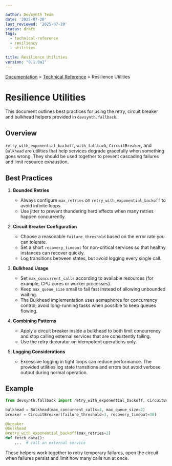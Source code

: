 ```yaml
---

author: DevSynth Team
date: '2025-07-20'
last_reviewed: '2025-07-20'
status: draft
tags:
  - technical-reference
  - resiliency
  - utilities

title: Resilience Utilities
version: "0.1.0a1"
---
```

<div class="breadcrumbs">
<a href="../index.md">Documentation</a> &gt; <a href="index.md">Technical Reference</a> &gt; Resilience Utilities
</div>

# Resilience Utilities

This document outlines best practices for using the retry, circuit breaker and
bulkhead helpers provided in `devsynth.fallback`.

## Overview

`retry_with_exponential_backoff`, `with_fallback`, `CircuitBreaker`, and
`Bulkhead` are utilities that help services degrade gracefully when something
goes wrong. They should be used together to prevent cascading failures and limit
resource exhaustion.

## Best Practices

1. **Bounded Retries**
   - Always configure `max_retries` on `retry_with_exponential_backoff` to avoid
     infinite loops.
   - Use jitter to prevent thundering herd effects when many retries happen
     concurrently.

2. **Circuit Breaker Configuration**
   - Choose a reasonable `failure_threshold` based on the error rate you can
     tolerate.
   - Set a short `recovery_timeout` for non-critical services so that healthy
     instances can recover quickly.
   - Log transitions between states, but avoid logging every single call.

3. **Bulkhead Usage**
   - Set `max_concurrent_calls` according to available resources (for example,
     CPU cores or worker processes).
   - Keep `max_queue_size` small to fail fast instead of allowing unbounded
     waiting.
   - The Bulkhead implementation uses semaphores for concurrency control;
     avoid long-running tasks when possible to keep queues flowing.

4. **Combining Patterns**
   - Apply a circuit breaker inside a bulkhead to both limit concurrency and
     stop calling external services that are consistently failing.
   - Use the retry decorator on idempotent operations only.

5. **Logging Considerations**
   - Excessive logging in tight loops can reduce performance. The provided
     utilities log state transitions and errors but avoid verbose output during
     normal operation.

## Example

```python
from devsynth.fallback import retry_with_exponential_backoff, CircuitBreaker, Bulkhead

bulkhead = Bulkhead(max_concurrent_calls=4, max_queue_size=2)
breaker = CircuitBreaker(failure_threshold=3, recovery_timeout=30)

@breaker
@bulkhead
@retry_with_exponential_backoff(max_retries=2)
def fetch_data():
    ...  # call an external service
```

These helpers work together to retry temporary failures, open the circuit when
failures persist and limit how many calls run at once.
